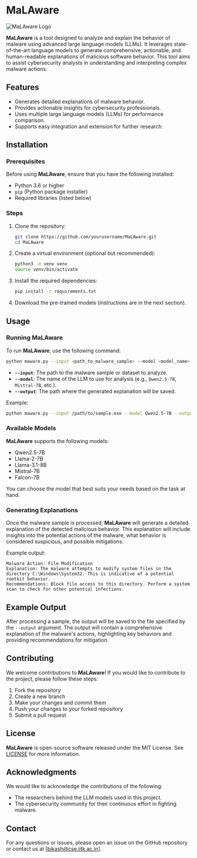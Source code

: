 # MaLAware

![MaLAware Logo](path/to/your/logo.png)

**MaLAware** is a tool designed to analyze and explain the behavior of malware using advanced large language models (LLMs). It leverages state-of-the-art language models to generate comprehensive, actionable, and human-readable explanations of malicious software behavior. This tool aims to assist cybersecurity analysts in understanding and interpreting complex malware actions.

## Features

- Generates detailed explanations of malware behavior.
- Provides actionable insights for cybersecurity professionals.
- Uses multiple large language models (LLMs) for performance comparison.
- Supports easy integration and extension for further research.

## Installation

### Prerequisites

Before using **MaLAware**, ensure that you have the following installed:

- Python 3.6 or higher
- `pip` (Python package installer)
- Required libraries (listed below)

### Steps

1. Clone the repository:

   ```bash
   git clone https://github.com/yourusername/MaLAware.git
   cd MaLAware
   ```

2. Create a virtual environment (optional but recommended):

   ```bash
   python3 -m venv venv
   source venv/bin/activate
   ```

3. Install the required dependencies:

   ```bash
   pip install -r requirements.txt
   ```

4. Download the pre-trained models (instructions are in the next section).

## Usage

### Running MaLAware

To run **MaLAware**, use the following command:

```bash
python maware.py --input <path_to_malware_sample> --model <model_name> --output <output_path>
```

- **`--input`**: The path to the malware sample or dataset to analyze.
- **`--model`**: The name of the LLM to use for analysis (e.g., `Qwen2.5-7B`, `Mistral-7B`, etc.).
- **`--output`**: The path where the generated explanation will be saved.

Example:

```bash
python maware.py --input /path/to/sample.exe --model Qwen2.5-7B --output explanation.txt
```

### Available Models

**MaLAware** supports the following models:

- Qwen2.5-7B
- Llama-2-7B
- Llama-3.1-8B
- Mistral-7B
- Falcon-7B

You can choose the model that best suits your needs based on the task at hand.

### Generating Explanations

Once the malware sample is processed, **MaLAware** will generate a detailed explanation of the detected malicious behavior. This explanation will include insights into the potential actions of the malware, what behavior is considered suspicious, and possible mitigations.

Example output:

```
Malware Action: File Modification
Explanation: The malware attempts to modify system files in the directory C:\Windows\System32. This is indicative of a potential rootkit behavior.
Recommendations: Block file access to this directory. Perform a system scan to check for other potential infections.
```

## Example Output

After processing a sample, the output will be saved to the file specified by the `--output` argument. The output will contain a comprehensive explanation of the malware's actions, highlighting key behaviors and providing recommendations for mitigation.

## Contributing

We welcome contributions to **MaLAware**! If you would like to contribute to the project, please follow these steps:

1. Fork the repository
2. Create a new branch
3. Make your changes and commit them
4. Push your changes to your forked repository
5. Submit a pull request

## License

**MaLAware** is open-source software released under the MIT License. See [LICENSE](LICENSE) for more information.

## Acknowledgments

We would like to acknowledge the contributions of the following:

- The researchers behind the LLM models used in this project.
- The cybersecurity community for their continuous effort in fighting malware.

## Contact

For any questions or issues, please open an issue on the GitHub repository or contact us at [bikash@cse.iitk.ac.in].
